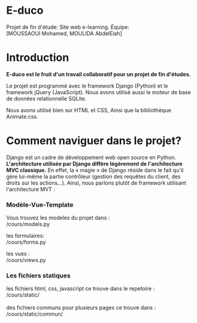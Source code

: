 # E-duco
Projet de fin d'étude: Site web e-learning.
Équipe: <br>[MOUSSAOUI Mohamed, MOULIDA AbdelElah]</br>
<h1>Introduction</h1>

<b>E-duco est le fruit d'un travail collaboratif pour un projet de fin d'études.</b>

Le projet est programmé avec le framework Django (Python) et le framework jQuery (JavaScript). Nous avons utilisé aussi le moteur
de base de données relationnelle SQLite.

Nous avons utilisé bien sur HTML et CSS, Ainsi que la bibliothèque Animate.css.

<h1>Comment naviguer dans le projet?</h1>

Django est un cadre de développement web open source en Python. 
<b>L'architecture utilisée par Django diffère légèrement de l'architecture MVC classique.</b>
En effet, la « magie » de Django réside dans le fait qu'il gère lui-même la partie contrôleur (gestion des 
requêtes du client, des droits sur les actions…). Ainsi, nous parlons plutôt de framework utilisant l'architecture MVT : 


<h3>Modèle-Vue-Template</h3>

Vous trouvez les modeles du projet dans : <br>
/cours/models.py 

les formulaires:<br>
/cours/forms.py

les vues :<br>
/cours/views.py

<h3>Les fichiers statiques</h3>
les fichiers html, css, javascript ce trouve dans le repetoire :<br>
/cours/static/
<br><br>
des fichiers communs pour plusieurs pages ce trouve dans :<br>
/cours/static/commun/
